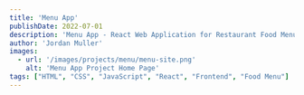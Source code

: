 ```yaml
---
title: 'Menu App'
publishDate: 2022-07-01
description: 'Menu App - React Web Application for Restaurant Food Menu'
author: 'Jordan Muller'
images:
  - url: '/images/projects/menu/menu-site.png'
    alt: 'Menu App Project Home Page'
tags: ["HTML", "CSS", "JavaScript", "React", "Frontend", "Food Menu"]
---
```


